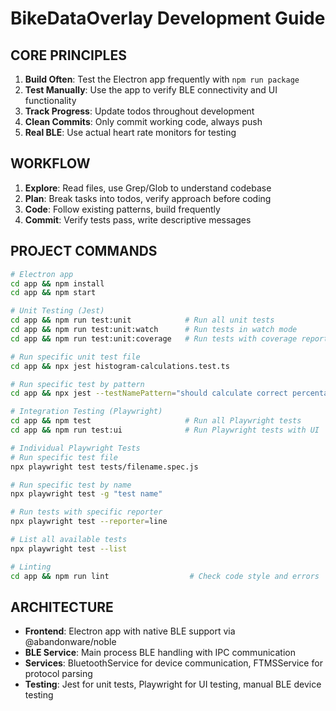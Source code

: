 # BikeDataOverlay Development Guide

## CORE PRINCIPLES

1. **Build Often**: Test the Electron app frequently with `npm run package`
2. **Test Manually**: Use the app to verify BLE connectivity and UI functionality
3. **Track Progress**: Update todos throughout development
4. **Clean Commits**: Only commit working code, always push
5. **Real BLE**: Use actual heart rate monitors for testing

## WORKFLOW

1. **Explore**: Read files, use Grep/Glob to understand codebase
2. **Plan**: Break tasks into todos, verify approach before coding
3. **Code**: Follow existing patterns, build frequently
4. **Commit**: Verify tests pass, write descriptive messages

## PROJECT COMMANDS

```bash
# Electron app
cd app && npm install
cd app && npm start

# Unit Testing (Jest)
cd app && npm run test:unit            # Run all unit tests
cd app && npm run test:unit:watch      # Run tests in watch mode
cd app && npm run test:unit:coverage   # Run tests with coverage report

# Run specific unit test file
cd app && npx jest histogram-calculations.test.ts

# Run specific test by pattern
cd app && npx jest --testNamePattern="should calculate correct percentages"

# Integration Testing (Playwright)
cd app && npm test                     # Run all Playwright tests
cd app && npm run test:ui              # Run Playwright tests with UI

# Individual Playwright Tests
# Run specific test file
npx playwright test tests/filename.spec.js

# Run specific test by name
npx playwright test -g "test name"

# Run tests with specific reporter
npx playwright test --reporter=line

# List all available tests
npx playwright test --list

# Linting
cd app && npm run lint                  # Check code style and errors
```

## ARCHITECTURE

- **Frontend**: Electron app with native BLE support via @abandonware/noble
- **BLE Service**: Main process BLE handling with IPC communication
- **Services**: BluetoothService for device communication, FTMSService for protocol parsing
- **Testing**: Jest for unit tests, Playwright for UI testing, manual BLE device testing

